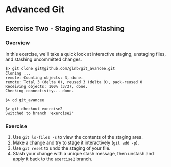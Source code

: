 # Advanced Git
## Exercise Two - Staging and Stashing

### Overview
In this exercise, we'll take a quick look at interactive staging, unstaging files, and stashing uncommitted changes.

```
$> git clone git@github.com/glnb/git_avancee.git
Cloning ...
remote: Counting objects: 3, done.
remote: Total 3 (delta 0), reused 3 (delta 0), pack-reused 0
Receiving objects: 100% (3/3), done.
Checking connectivity... done.

$> cd git_avancee 

$> git checkout exercise2
Switched to branch 'exercise2'
```

### Exercise
1. Use `git ls-files -s` to view the contents of the staging area.
2. Make a change and try to stage it interactively (`git add -p`).
3. Use `git reset` to undo the staging of your file.
4. Stash your change with a unique stash message, then unstash and apply it back to the `exercise2` branch.
